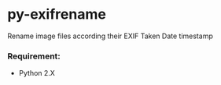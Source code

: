 # py-exifrename
Rename image files according their EXIF Taken Date timestamp

### Requirement:
 - Python 2.X
